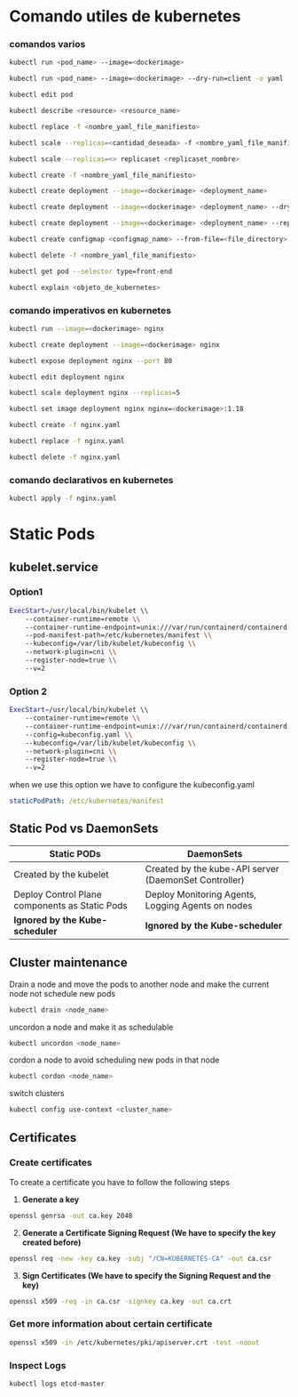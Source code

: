 # Comando utiles de kubernetes

### comandos varios
```bash 
kubectl run <pod_name> --image=<dockerimage>
```
```bash 
kubectl run <pod_name> --image=<dockerimage> --dry-run=client -o yaml
```
```bash 
kubectl edit pod 
```
```bash 
kubectl describe <resource> <resource_name>
```

```bash
kubectl replace -f <nombre_yaml_file_manifiesto>
```
```bash
kubectl scale --replicas=<cantidad_deseada> -f <nombre_yaml_file_manifiesto>
```
```bash
kubectl scale --replicas=<> replicaset <replicaset_nombre>
```

```bash
kubectl create -f <nombre_yaml_file_manifiesto>
```
```bash
kubectl create deployment --image=<dockerimage> <deployment_name>
```
```bash
kubectl create deployment --image=<dockerimage> <deployment_name> --dry-run=client -o yaml
```
```bash
kubectl create deployment --image=<dockerimage> <deployment_name> --replicas=4 --dry-run=client -o yaml
```
```bash
kubectl create configmap <configmap_name> --from-file=<file_directory>
```
```bash
kubectl delete -f <nombre_yaml_file_manifiesto>
```

```bash
kubectl get pod --selector type=front-end
```
```bash
kubectl explain <objeto_de_kubernetes>
```

### comando imperativos en kubernetes
```bash
kubectl run --image=<dockerimage> nginx
```
```bash
kubectl create deployment --image=<dockerimage> nginx
```
```bash
kubectl expose deployment nginx --port 80
```
```bash
kubectl edit deployment nginx
```
```bash
kubectl scale deployment nginx --replicas=5
```
```bash
kubectl set image deployment nginx nginx=<dockerimage>:1.18
```
```bash
kubectl create -f nginx.yaml
```
```bash
kubectl replace -f nginx.yaml
```
```bash
kubectl delete -f nginx.yaml
```

### comando declarativos en kubernetes
```bash
kubectl apply -f nginx.yaml
```

# Static Pods

## kubelet.service

### Option1
```bash
ExecStart=/usr/local/bin/kubelet \\
    --container-runtime=remote \\
    --container-runtime-endpoint=unix:///var/run/containerd/containerd.sock \\
    --pod-manifest-path=/etc/kubernetes/manifest \\
    --kubeconfig=/var/lib/kubelet/kubeconfig \\
    --network-plugin=cni \\
    --register-node=true \\
    --v=2
```

### Option 2
```bash
ExecStart=/usr/local/bin/kubelet \\
    --container-runtime=remote \\
    --container-runtime-endpoint=unix:///var/run/containerd/containerd.sock \\
    --config=kubeconfig.yaml \\
    --kubeconfig=/var/lib/kubelet/kubeconfig \\
    --network-plugin=cni \\
    --register-node=true \\
    --v=2
```
when we use this option we have to configure the kubeconfig.yaml
```yaml
staticPodPath: /etc/kubernetes/manifest
```

## Static Pod vs DaemonSets
| Static PODs | DaemonSets |
|-------------|------------|
| Created by the kubelet | Created by the kube-API server (DaemonSet Controller) |
| Deploy Control Plane components as Static Pods | Deploy Monitoring Agents, Logging Agents on nodes |
| **Ignored by the Kube-scheduler** | **Ignored by the Kube-scheduler** |

## Cluster maintenance

Drain a node and move the pods to another node and make the current node not schedule new pods
```bash
kubectl drain <node_name>
```

uncordon a node and make it as schedulable
```bash
kubectl uncordon <node_name>
```

cordon a node to avoid scheduling new pods in that node
```bash
kubectl cordon <node_name>
```

switch clusters
```bash
kubectl config use-context <cluster_name>
```

## Certificates

### Create certificates
To create a certificate you have to follow the following steps

1. **Generate a key**
```bash
openssl genrsa -out ca.key 2048
```

2. **Generate a Certificate Signing Request (We have to specify the key created before)**
```bash
openssl req -new -key ca.key -subj "/CN=KUBERNETES-CA" -out ca.csr
```

3. **Sign Certificates (We have to specify the Signing Request and the key)**
```bash
openssl x509 -req -in ca.csr -signkey ca.key -out ca.crt
```


### Get more information about certain certificate
```bash
openssl x509 -in /etc/kubernetes/pki/apiserver.crt -test -noout
```

### Inspect Logs

```bash
kubectl logs etcd-master
```
